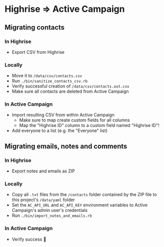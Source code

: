 # Highrise => Active Campaign

## Migrating contacts

### In Highrise
- Export CSV from Highrise

### Locally
- Move it to `/data/csv/contacts.csv`
- Run `./bin/sanitize_contacts_csv.rb`
- Verify successful creation of `/data/csv/contacts.out.csv`
- Make sure all contacts are deleted from Active Campaign

### In Active Campaign
- Import resulting CSV from within Active Campaign
    + Make sure to map create custom fields for all columns
    + Map the "Highrise ID" column to a custom field named "Highrise ID"!
- Add everyone to a list (e.g. the "Everyone" list)

## Migrating emails, notes and comments

### In Highrise
- Export notes and emails as ZIP

### Locally
- Copy all `.txt` files from the `/contacts` folder contained by the ZIP file to this project's `/data/yaml` folder
- Set the `AC_API_URL` and `AC_API_KEY` environment variables to Active Campaign's admin user's credentials
- Run `./bin/import_notes_and_emails.rb`

### In Active Campaign
- Verify success :balloon:
